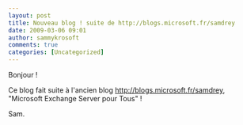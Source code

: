 ```yaml
---
layout: post
title: Nouveau blog ! suite de http://blogs.microsoft.fr/samdrey
date: 2009-03-06 09:01
author: sammykrosoft
comments: true
categories: [Uncategorized]
---
```

<p>Bonjour !<p>Ce blog fait suite &agrave; l'ancien blog <a href="http://blogs.microsoft.fr/samdrey">http://blogs.microsoft.fr/samdrey</a>, "Microsoft Exchange Server pour Tous" !</p><p>Sam.</p></p>

